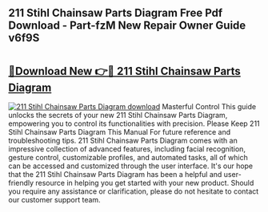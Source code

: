 ## 211 Stihl Chainsaw Parts Diagram Free Pdf Download - Part-fzM New Repair Owner Guide v6f9S

# <h2><a href="http://dfm4b1h.blite.top/?on=211+Stihl+Chainsaw+Parts+Diagram">🔗Download New 👉🔴 211 Stihl Chainsaw Parts Diagram</a></h2>

[![211 Stihl Chainsaw Parts Diagram download](https://i.imgur.com/lujVjoI.png)](http://dfm4b1h.blite.top/?on=211+Stihl+Chainsaw+Parts+Diagram)
Masterful Control This guide unlocks the secrets of your new 211 Stihl Chainsaw Parts Diagram, empowering you to control its functionalities with precision. Please Keep 211 Stihl Chainsaw Parts Diagram This Manual For future reference and troubleshooting tips. 211 Stihl Chainsaw Parts Diagram comes with an impressive collection of advanced features, including facial recognition, gesture control, customizable profiles, and automated tasks, all of which can be accessed and customized through the user interface. It's our hope that the 211 Stihl Chainsaw Parts Diagram has been a helpful and user-friendly resource in helping you get started with your new product. Should you require any assistance or clarification, please do not hesitate to contact our customer support team.
